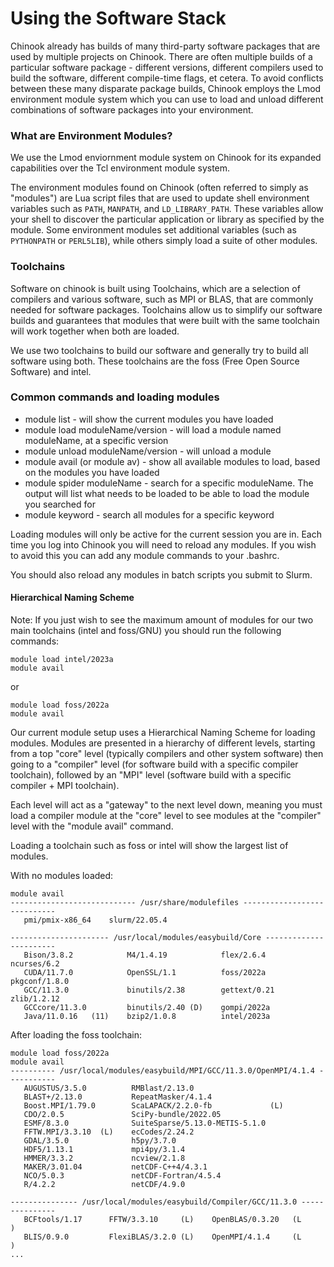 # Using the Software Stack

Chinook already has builds of many third-party software packages that are used by multiple projects on Chinook. There are often multiple builds of a particular software package - different versions, different compilers used to build the software, different compile-time flags, et cetera. To avoid conflicts between these many disparate package builds, Chinook employs the Lmod environment module system which you can use to load and unload different combinations of software packages into your environment.

### What are Environment Modules? <a id="environment-modules"></a>

We use the Lmod enviornment module system on Chinook for its expanded capabilities over the Tcl environment module system. 

The environment modules found on Chinook \(often referred to simply as "modules"\) are Lua script files that are used to update shell environment variables such as `PATH`, `MANPATH`, and `LD_LIBRARY_PATH`. These variables allow your shell to discover the particular application or library as specified by the module. Some environment modules set additional variables \(such as `PYTHONPATH` or `PERL5LIB`\), while others simply load a suite of other modules.

### Toolchains <a id="toolchains"></a>

Software on chinook is built using Toolchains, which are a selection of compilers and various software, such as MPI or BLAS, that are commonly needed for software packages. Toolchains allow us to simplify our software builds and guarantees that modules that were built with the same toolchain will work together when both are loaded.

We use two toolchains to build our software and generally try to build all software using both. These toolchains are the foss (Free Open Source Software) and intel.

####

### Common commands and loading modules

* module list - will show the current modules you have loaded
* module load moduleName/version - will load a module named moduleName, at a specific version
* module unload moduleName/version - will unload a module
* module avail (or module av) - show all available modules to load, based on the modules you have loaded
* module spider moduleName - search for a specific moduleName. The output will list what needs to be loaded to be able to load the module you searched for
* module keyword - search all modules for a specific keyword

Loading modules will only be active for the current session you are in. Each time you log into Chinook you will need to reload any modules. If you wish to avoid this you can add any module commands to your .bashrc.

You should also reload any modules in batch scripts you submit to Slurm.

#### Hierarchical Naming Scheme <a id="hierarchical-naming-scheme"></a>

Note: If you just wish to see the maximum amount of modules for our two main toolchains (intel and foss/GNU) you should run the following commands:

```
module load intel/2023a
module avail
```

or

```
module load foss/2022a
module avail
```

Our current module setup uses a Hierarchical Naming Scheme for loading modules. Modules are presented in a hierarchy of different levels, starting from a top "core" level (typically compilers and other system software) then going to a "compiler" level (for software build with a specific compiler toolchain), followed by an "MPI" level (software build with a specific compiler + MPI toolchain).

Each level will act as a "gateway" to the next level down, meaning you must load a compiler module at the "core" level to see modules at the "compiler" level with the "module avail" command.

Loading a toolchain such as foss or intel will show the largest list of modules.

With no modules loaded:

```
module avail
---------------------------- /usr/share/modulefiles ----------------------------
   pmi/pmix-x86_64    slurm/22.05.4

---------------------- /usr/local/modules/easybuild/Core -----------------------
   Bison/3.8.2            M4/1.4.19            flex/2.6.4      ncurses/6.2
   CUDA/11.7.0            OpenSSL/1.1          foss/2022a      pkgconf/1.8.0
   GCC/11.3.0             binutils/2.38        gettext/0.21    zlib/1.2.12
   GCCcore/11.3.0         binutils/2.40 (D)    gompi/2022a
   Java/11.0.16   (11)    bzip2/1.0.8          intel/2023a
```

After loading the foss toolchain:
```
module load foss/2022a
module avail
---------- /usr/local/modules/easybuild/MPI/GCC/11.3.0/OpenMPI/4.1.4 -----------
   AUGUSTUS/3.5.0          RMBlast/2.13.0
   BLAST+/2.13.0           RepeatMasker/4.1.4
   Boost.MPI/1.79.0        ScaLAPACK/2.2.0-fb             (L)
   CDO/2.0.5               SciPy-bundle/2022.05
   ESMF/8.3.0              SuiteSparse/5.13.0-METIS-5.1.0
   FFTW.MPI/3.3.10  (L)    ecCodes/2.24.2
   GDAL/3.5.0              h5py/3.7.0
   HDF5/1.13.1             mpi4py/3.1.4
   HMMER/3.3.2             ncview/2.1.8
   MAKER/3.01.04           netCDF-C++4/4.3.1
   NCO/5.0.3               netCDF-Fortran/4.5.4
   R/4.2.2                 netCDF/4.9.0

--------------- /usr/local/modules/easybuild/Compiler/GCC/11.3.0 ---------------
   BCFtools/1.17      FFTW/3.3.10     (L)    OpenBLAS/0.3.20   (L
)
   BLIS/0.9.0         FlexiBLAS/3.2.0 (L)    OpenMPI/4.1.4     (L
)
...
```
